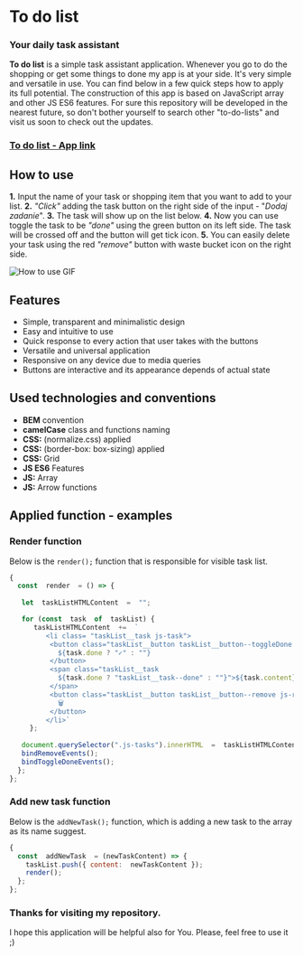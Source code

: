 # To do list
### **Your daily task assistant**

**To do list** is a simple task assistant application. Whenever you go to do the shopping or get some things to done my app is at your side. It's very simple and versatile in use. You can find below in a few quick steps how to apply its full potential. The construction of this app is based on JavaScript array and other JS ES6 features. For sure this repository will be developed in the nearest future, so don't bother yourself to search other "to-do-lists" and visit us soon to check out the updates.

### **[To do list - App link](https://traczoskar.github.io/to_do_list/)**

## How to use

**1.** Input the name of your task or shopping item that you want to add to your list.
**2.** *"Click"* adding the task button on the right side of the input - "*Dodaj zadanie*".
**3.** The task will show up on the list below.
**4.** Now you can use toggle the task to be *"done"* using the green button on its left side. The task will be crossed off and the button will get tick icon.
**5.** You can easily delete your task using the red *"remove"* button with waste bucket icon on the right side.

![How to use GIF](images/to_do_list_gif_1.gif)

## Features

- Simple, transparent and minimalistic design
- Easy and intuitive to use
- Quick response to every action that user takes with the buttons
- Versatile and universal application
- Responsive on any device due to media queries
- Buttons are interactive and its appearance depends of actual state

## Used technologies and conventions

- **BEM** convention
- **camelCase** class and functions naming
- **CSS:** (normalize.css) applied
- **CSS:** (border-box: box-sizing) applied
-  **CSS:** Grid
- **JS ES6** Features
- **JS:** Array
- **JS:** Arrow functions

## Applied function - examples

### Render function

Below is the `render();` function that is responsible for visible task list.
```javascript
{ 
  const  render  = () => {
  
   let  taskListHTMLContent  =  "";

   for (const  task  of  taskList) {
      taskListHTMLContent  +=  `
         <li class= "taskList__task js-task">
          <button class="taskList__button taskList__button--toggleDone js-done">
            ${task.done ? "✓" : ""}
          </button>
          <span class="taskList__task
            ${task.done ? "taskList__task--done" : ""}">${task.content}
          </span>
          <button class="taskList__button taskList__button--remove js-remove">
            🗑️
          </button>
         </li>`
     };
  
   document.querySelector(".js-tasks").innerHTML  =  taskListHTMLContent;
   bindRemoveEvents();
   bindToggleDoneEvents();
  };
};
```
### Add new task function
Below is the `addNewTask();` function, which is adding a new task to the array as its name suggest.
```javascript
{
  const  addNewTask  = (newTaskContent) => {
    taskList.push({ content:  newTaskContent });
    render();
  };
};
```

### Thanks for visiting my repository.
I hope this application will be helpful also for You. Please, feel free to use it ;)